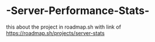 # -Server-Performance-Stats-
this about the project in roadmap.sh with link of https://roadmap.sh/projects/server-stats
